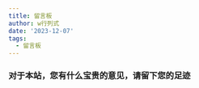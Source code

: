 ```yaml
---
title: 留言板
author: w行列式
date: '2023-12-07'
tags:
  - 留言板
---
```


### 对于本站，您有什么宝贵的意见，请留下您的足迹

<Vssue title="messageBoard" />
